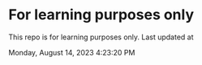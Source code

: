 # For learning purposes only
This repo is for learning purposes only.
Last updated at

Monday, August 14, 2023 4:23:20 PM

